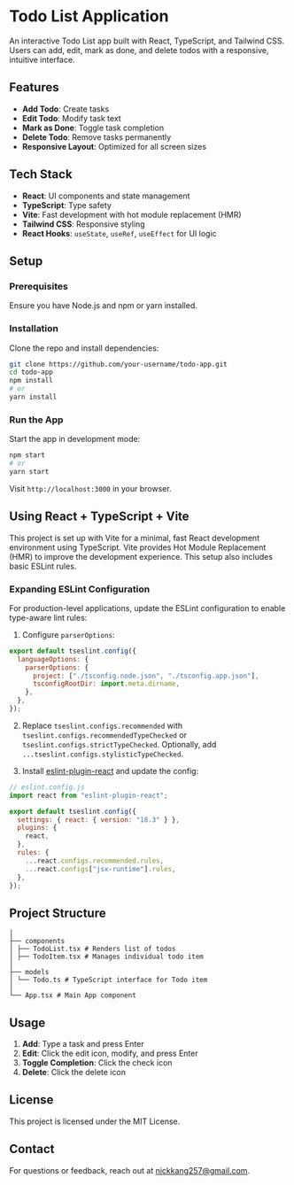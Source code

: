 # Todo List Application

An interactive Todo List app built with React, TypeScript, and Tailwind CSS. Users can add, edit, mark as done, and delete todos with a responsive, intuitive interface.

## Features

- **Add Todo**: Create tasks
- **Edit Todo**: Modify task text
- **Mark as Done**: Toggle task completion
- **Delete Todo**: Remove tasks permanently
- **Responsive Layout**: Optimized for all screen sizes

## Tech Stack

- **React**: UI components and state management
- **TypeScript**: Type safety
- **Vite**: Fast development with hot module replacement (HMR)
- **Tailwind CSS**: Responsive styling
- **React Hooks**: `useState`, `useRef`, `useEffect` for UI logic

## Setup

### Prerequisites

Ensure you have Node.js and npm or yarn installed.

### Installation

Clone the repo and install dependencies:

```bash
git clone https://github.com/your-username/todo-app.git
cd todo-app
npm install
# or
yarn install
```

### Run the App

Start the app in development mode:

```bash
npm start
# or
yarn start
```

Visit `http://localhost:3000` in your browser.

## Using React + TypeScript + Vite

This project is set up with Vite for a minimal, fast React development environment using TypeScript. Vite provides Hot Module Replacement (HMR) to improve the development experience. This setup also includes basic ESLint rules.

### Expanding ESLint Configuration

For production-level applications, update the ESLint configuration to enable type-aware lint rules:

1. Configure `parserOptions`:

```js
export default tseslint.config({
  languageOptions: {
    parserOptions: {
      project: ["./tsconfig.node.json", "./tsconfig.app.json"],
      tsconfigRootDir: import.meta.dirname,
    },
  },
});
```

2. Replace `tseslint.configs.recommended` with `tseslint.configs.recommendedTypeChecked` or `tseslint.configs.strictTypeChecked`. Optionally, add `...tseslint.configs.stylisticTypeChecked`.

3. Install [eslint-plugin-react](https://github.com/jsx-eslint/eslint-plugin-react) and update the config:

```js
// eslint.config.js
import react from "eslint-plugin-react";

export default tseslint.config({
  settings: { react: { version: "18.3" } },
  plugins: {
    react,
  },
  rules: {
    ...react.configs.recommended.rules,
    ...react.configs["jsx-runtime"].rules,
  },
});
```

## Project Structure

```src
│
├── components
│ ├── TodoList.tsx # Renders list of todos
│ ├── TodoItem.tsx # Manages individual todo item
│
├── models
│ └── Todo.ts # TypeScript interface for Todo item
│
└── App.tsx # Main App component
```

## Usage

1. **Add**: Type a task and press Enter
2. **Edit**: Click the edit icon, modify, and press Enter
3. **Toggle Completion**: Click the check icon
4. **Delete**: Click the delete icon

## License

This project is licensed under the MIT License.

## Contact

For questions or feedback, reach out at [nickkang257@gmail.com](mailto:nickkang257@gmail.com).
